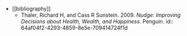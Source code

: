 - [[bibliography]]
	- Thaler, Richard H, and Cass R Sunstein. 2009. *Nudge: Improving Decisions about Health, Wealth, and Happiness*. Penguin.
	  id:: 64af04f2-4293-4859-8e5e-709414724f1d